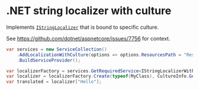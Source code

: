 # .NET string localizer with culture

Implements [`IStringLocalizer`](https://docs.microsoft.com/en-us/dotnet/api/microsoft.extensions.localization.istringlocalizer)
that is bound to specific culture.

See https://github.com/dotnet/aspnetcore/issues/7756 for context.

```csharp
var services = new ServiceCollection()
    .AddLocalizationWithCulture(options => options.ResourcesPath = "Resources")
    .BuildServiceProvider();

var localizerFactory = services.GetRequiredService<IStringLocalizerWithCultureFactory>();
var localizer = localizerFactory.Create(typeof(MyClass), CultureInfo.GetCultureInfo("en-US"));
var translated = localizer["Hello"];
```
